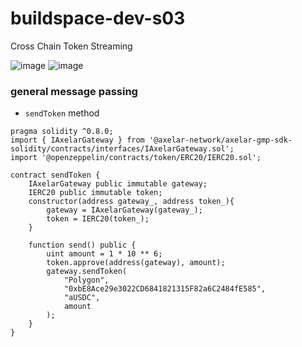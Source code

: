 # buildspace-dev-s03

Cross Chain Token Streaming 

![image](https://user-images.githubusercontent.com/43913734/232319124-a10eb43c-210e-41f8-9202-dcbae578ec5d.png)
![image](https://user-images.githubusercontent.com/43913734/232319148-2d9e15fc-694c-469f-b8a9-675bad2fa83a.png)

### general message passing 
- `sendToken` method

```
pragma solidity ^0.8.0;
import { IAxelarGateway } from '@axelar-network/axelar-gmp-sdk-solidity/contracts/interfaces/IAxelarGateway.sol';
import '@openzeppelin/contracts/token/ERC20/IERC20.sol';

contract sendToken {
    IAxelarGateway public immutable gateway;
    IERC20 public immutable token;
    constructor(address gateway_, address token_){
        gateway = IAxelarGateway(gateway_);
        token = IERC20(token_);
    }

    function send() public {
        uint amount = 1 * 10 ** 6;
        token.approve(address(gateway), amount);
        gateway.sendToken(
            "Polygon",
            "0xbE8Ace29e3022CD6841821315F82a6C2484fE585",
            "aUSDC",
            amount
        );
    }
}
```
